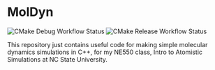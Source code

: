 # MolDyn

![CMake Debug Workflow Status](https://img.shields.io/github/workflow/status/ArvinSKushwaha/moldyn/CMake%20Debug?label=CMake%20Debug&style=for-the-badge)
![CMake Release Workflow Status](https://img.shields.io/github/workflow/status/ArvinSKushwaha/moldyn/CMake%20Release?label=CMake%20Release&style=for-the-badge)

This repository just contains useful code for making simple molecular dynamics
simulations in C++, for my NE550 class, Intro to Atomistic Simulations at NC
State University.

